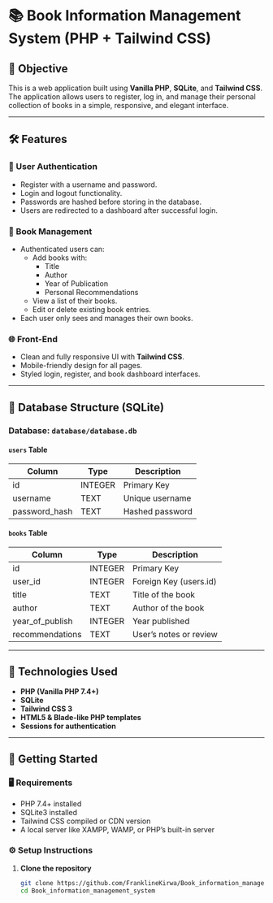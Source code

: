 
# 📚 Book Information Management System (PHP + Tailwind CSS)

## 🎯 Objective

This is a web application built using **Vanilla PHP**, **SQLite**, and **Tailwind CSS**. The application allows users to register, log in, and manage their personal collection of books in a simple, responsive, and elegant interface.

---

## 🛠 Features

### 🔐 User Authentication
- Register with a username and password.
- Login and logout functionality.
- Passwords are hashed before storing in the database.
- Users are redirected to a dashboard after successful login.

### 📘 Book Management
- Authenticated users can:
  - Add books with:
    - Title
    - Author
    - Year of Publication
    - Personal Recommendations
  - View a list of their books.
  - Edit or delete existing book entries.
- Each user only sees and manages their own books.

### 🌐 Front-End
- Clean and fully responsive UI with **Tailwind CSS**.
- Mobile-friendly design for all pages.
- Styled login, register, and book dashboard interfaces.

---

## 🧱 Database Structure (SQLite)

### Database: `database/database.db`

#### `users` Table
| Column        | Type     | Description              |
|---------------|----------|--------------------------|
| id            | INTEGER  | Primary Key              |
| username      | TEXT     | Unique username          |
| password_hash | TEXT     | Hashed password          |

#### `books` Table
| Column           | Type     | Description                      |
|------------------|----------|----------------------------------|
| id               | INTEGER  | Primary Key                      |
| user_id          | INTEGER  | Foreign Key (users.id)           |
| title            | TEXT     | Title of the book                |
| author           | TEXT     | Author of the book               |
| year_of_publish  | INTEGER  | Year published                   |
| recommendations  | TEXT     | User’s notes or review           |

---

## 🧪 Technologies Used

- **PHP (Vanilla PHP 7.4+)**
- **SQLite**
- **Tailwind CSS 3**
- **HTML5 & Blade-like PHP templates**
- **Sessions for authentication**

---

## 🚀 Getting Started

### 🖥 Requirements

- PHP 7.4+ installed
- SQLite3 installed
- Tailwind CSS compiled or CDN version
- A local server like XAMPP, WAMP, or PHP’s built-in server

### ⚙️ Setup Instructions

1. **Clone the repository**
   ```bash
   git clone https://github.com/FranklineKirwa/Book_information_management_system.git
   cd Book_information_management_system
